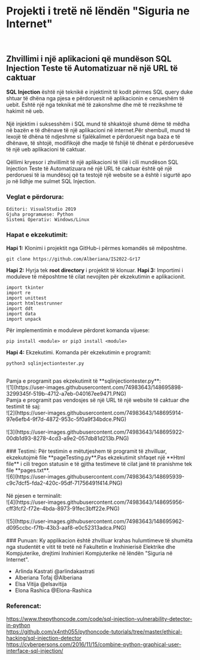 # Projekti i tretë në lëndën "Siguria ne Internet" <br><br>
## Zhvillimi i një aplikacioni që mundëson SQL Injection Teste të Automatizuar në një URL të caktuar <br>
**SQL Injection** është një teknikë e injektimit të kodit përmes SQL query duke shtuar të dhëna nga pjesa e përdoruesit në aplikacionin e cenueshëm të uebit. Është një nga teknikat më të zakonshme dhe më të rrezikshme të hakimit në ueb.<br><br>
Një injektim i  suksesshëm i SQL mund të shkaktojë shumë dëme të mëdha në bazën e të dhënave të një aplikacioni në internet.Për shembull, mund të lexojë të dhëna të ndjeshme si fjalëkalimet e përdoruesit nga baza e të dhënave, të shtojë, modifikojë dhe madje të fshijë të dhënat e përdoruesëve të një ueb aplikacioni të caktuar.<br><br>
Qëllimi kryesor i zhvillimit të një aplikacioni të tillë i cili mundëson SQL Injection Teste të Automatizuara në një URL të caktuar është që një perdoruesi të ia 
mundësoj që ta testojë një website se a është i  sigurtë apo jo në lidhje me sulmet SQL Injection. <br>

### Veglat e përdorura:
```
Editori: VisualStudio 2019
Gjuha programuese: Python
Sistemi Operativ: Windows/Linux
```
### Hapat e ekzekutimit:
**Hapi 1:** Klonimi i projektit nga GitHub-i përmes komandës së mëposhtme.
```
git clone https://github.com/Alberiana/IS2022-Gr17
```
**Hapi 2:** Hyrja tek **root directory** i projektit të klonuar.
**Hapi 3:** Importimi i moduleve të mëposhtme të cilat nevojiten për ekzekutimin e aplikacionit.
```
import tkinter
import re
import unittest
import htmltestrunner
import ddt
import data
import unpack
```
Për implementimin e moduleve përdoret komanda vijuese:
```
pip install <module> or pip3 install <module>
```
**Hapi 4:** Ekzekutimi.
Komanda për ekzekutimin e programit:
```
python3 sqlinjectiontester.py
```
<br>
Pamja e programit pas ekzekutimit të **sqlinjectiontester.py**:<br>
![1](https://user-images.githubusercontent.com/74983643/148695898-3299345f-519b-4712-a7eb-040167ee9471.PNG)

<br>
Pamja e programit pas vendosjes së një URL të një website të caktuar dhe testimit të saj:<br>
![2](https://user-images.githubusercontent.com/74983643/148695914-97e6efb4-9f7d-4872-953c-5f0a9f34bdce.PNG) <br><br>
![3](https://user-images.githubusercontent.com/74983643/148695922-00db1d93-8278-4cd3-a9e2-057db81d213b.PNG)
<br>
<br>
### Testimi:
Për testimin e mëtutjeshem të programit të zhvilluar, ekzekutojmë file **pageTesting.py**.Pas ekzekutimit shfaqet një **Html file** i cili tregon statusin e të gjitha testimeve të cilat janë të pranishme tek file **pages.txt**.<br>
![6](https://user-images.githubusercontent.com/74983643/148695939-c9c7dcf5-fda2-420c-95df-71756491f414.PNG)
<br>
<br>
Në pjesen e terminalit:<br>
![4](https://user-images.githubusercontent.com/74983643/148695956-cff3fcf2-f72e-4bda-8973-91fec3bff22e.PNG)
<br><br>
![5](https://user-images.githubusercontent.com/74983643/148695962-d095ccbc-f7fb-43b3-aaf8-e0c52313adca.PNG)
<br>
<br>
### Punuan:
Ky applikacion është zhvilluar krahas hulumtimeve të shumëta nga studentët e vitit të tretë në Fakultetin e Inxhinierisë Elektrike dhe Kompjuterike, drejtimi Inxhinieri Kompjuterike në lëndën "Siguria në Internet".

<ul>
   <li>Arlinda Kastrati @arlindakastrati</li>
   <li>Alberiana Tofaj @Alberiana</li>
   <li>Elsa Vitija @elsavitija</li>
   <li>Elona Rashica @Elona-Rashica</li>
</ul>

### Referencat:
https://www.thepythoncode.com/code/sql-injection-vulnerability-detector-in-python <br>
https://github.com/x4nth055/pythoncode-tutorials/tree/master/ethical-hacking/sql-injection-detector <br>
https://cyberpersons.com/2016/11/15/combine-python-graphical-user-interface-sql-injection/ <br>

